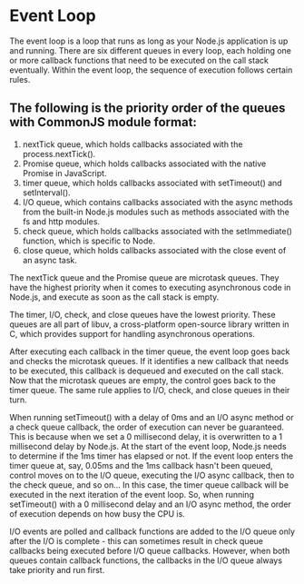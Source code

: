 # Event Loop

The event loop is a loop that runs as long as your Node.js application is up and running. There are six different queues in every loop, each holding one or more callback functions that need to be executed on the call stack eventually. Within the event loop, the sequence of execution follows certain rules.

## The following is the priority order of the queues with CommonJS module format:

1. nextTick queue, which holds callbacks associated with the process.nextTick().
2. Promise queue, which holds callbacks associated with the native Promise in JavaScript.
3. timer queue, which holds callbacks associated with setTimeout() and setInterval().
4. I/O queue, which contains callbacks associated with the async methods from the built-in Node.js modules such as methods associated with the fs and http modules.
5. check queue, which holds callbacks associated with the setImmediate() function, which is specific to Node.
6. close queue, which holds callbacks associated with the close event of an async task.

The nextTick queue and the Promise queue are microtask queues. They have the highest priority when it comes to executing asynchronous code in Node.js, and execute as soon as the call stack is empty.

The timer, I/O, check, and close queues have the lowest priority. These queues are all part of libuv, a cross-platform open-source library written in C, which provides support for handling asynchronous operations.

After executing each callback in the timer queue, the event loop goes back and checks the microtask queues. If it identifies a new callback that needs to be executed, this callback is dequeued and executed on the call stack. Now that the microtask queues are empty, the control goes back to the timer queue. The same rule applies to I/O, check, and close queues in their turn.

When running setTimeout() with a delay of 0ms and an I/O async method or a check queue callback, the order of execution can never be guaranteed. This is because when we set a 0 millisecond delay, it is overwritten to a 1 millisecond delay by Node.js. At the start of the event loop, Node.js needs to determine if the 1ms timer has elapsed or not. If the event loop enters the timer queue at, say, 0.05ms and the 1ms callback hasn't been queued, control moves on to the I/O queue, executing the I/O async callback, then to the check queue, and so on... In this case, the timer queue callback will be executed in the next iteration of the event loop. So, when running setTimeout() with a 0 millisecond delay and an I/O async method, the order of execution depends on how busy the CPU is.

I/O events are polled and callback functions are added to the I/O queue only after the I/O is complete - this can sometimes result in check queue callbacks being executed before I/O queue callbacks. However, when both queues contain callback functions, the callbacks in the I/O queue always take priority and run first.